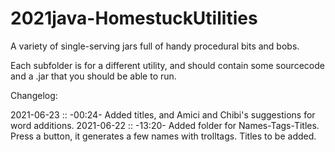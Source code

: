 # 2021java-HomestuckUtilities
A variety of single-serving jars full of handy procedural bits and bobs.

Each subfolder is for a different utility, and should contain some sourcecode and a .jar that you should be able to run.

Changelog:

2021-06-23 :: -00:24-  Added titles, and Amici and Chibi's suggestions for word additions.
2021-06-22 :: -13:20-  Added folder for Names-Tags-Titles.  Press a button, it generates a few names with trolltags.  Titles to be added.
